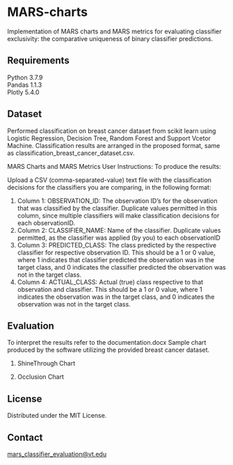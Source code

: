 # MARS-charts
Implementation of MARS charts and MARS metrics for evaluating classifier exclusivity: the comparative uniqueness of binary classifier predictions.

## Requirements
Python 3.7.9 <br>
Pandas 1.1.3 <br>
Plotly 5.4.0

## Dataset
Performed classification on breast cancer dataset from scikit learn using Logistic Regression, Decision Tree, Random Forest and Support Vcetor Machine. Classification results are arranged in the proposed format, same as classification_breast_cancer_dataset.csv.

MARS Charts and MARS Metrics User Instructions:
To produce the results:

Upload a CSV (comma-separated-value) text file with the classification decisions for the classifiers you are comparing, in the following format:

1.	Column 1: OBSERVATION_ID: The observation ID’s for the observation that was classified by the classifier.  Duplicate values permitted in this column, since multiple classifiers will make classification decisions for each observationID.
2.	Column 2: CLASSIFIER_NAME: Name of the classifier. Duplicate values permitted, as the classifier was applied (by you) to each observationID
3.	Column 3: PREDICTED_CLASS: The class predicted by the respective classifier for respective observation ID.  This should be a 1 or 0 value, where 1 indicates that classifier predicted the observation was in the target class, and 0 indicates the classifier predicted the observation was not in the target class.
4.	Column 4: ACTUAL_CLASS: Actual (true) class respective to that observation and classifier.  This should be a 1 or 0 value, where 1 indicates the observation was in the target class, and 0 indicates the observation was not in the target class.


## Evaluation

To interpret the results refer to the documentation.docx
Sample chart produced by the software utilizing the provided breast cancer dataset.
1. ShineThrough Chart

2. Occlusion Chart

## License
Distributed under the MIT License.

## Contact
mars_classifier_evaluation@vt.edu 
